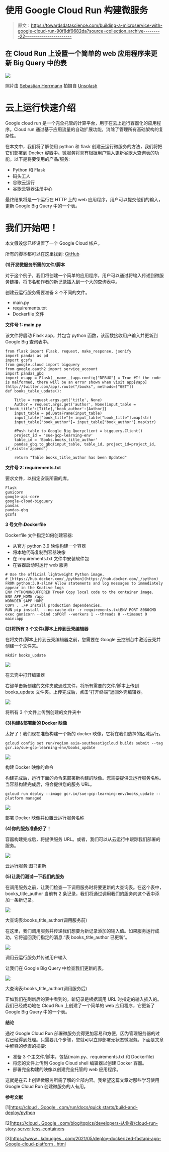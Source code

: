 # 使用 Google Cloud Run 构建微服务

> 原文：<https://towardsdatascience.com/building-a-microservice-with-google-cloud-run-90f8df9682da?source=collection_archive---------22----------------------->

## 在 Cloud Run 上设置一个简单的 web 应用程序来更新 Big Query 中的表

![](img/db5236df289bd7c389164fcf63548262.png)

照片由 [Sebastian Herrmann](https://unsplash.com/@herrherrmann) 拍摄自 [Unsplash](https://unsplash.com/?utm_source=medium&utm_medium=referral)

# **云上运行快速介绍**

Google cloud run 是一个完全托管的计算平台，用于在云上运行容器化的应用程序。Cloud run 通过基于应用流量的自动扩展功能，消除了管理所有基础架构的复杂性。

在本文中，我们将了解使用 python 和 flask 创建云运行微服务的方法，我们将把它们部署到 Docker 容器中。微服务将具有根据用户输入更新谷歌大查询表的功能。以下是将要使用的产品/服务:

*   Python 和 Flask
*   码头工人
*   谷歌云运行
*   谷歌云容器注册中心

最终结果将是一个运行在 HTTP 上的 web 应用程序，用户可以提交他们的输入，更新 Google Big Query 中的一个表。

# 我们开始吧！

本文假设您已经设置了一个 Google Cloud 帐户。

所有的脚本都可以在这里找到: [GitHub](https://github.com/iamsuelynn/Cloud-Run-Microservice-Example-1)

**(1)开发微服务所需的文件/脚本**

对于这个例子，我们将创建一个简单的应用程序，用户可以通过将输入传递到微服务链接，将书名和作者的新记录插入到一个大的查询表中。

创建云运行服务需要准备 3 个不同的文件。

*   main.py
*   requirements.txt
*   Dockerfile 文件

**文件号 1: main.py**

该文件将启动 Flask app，并包含 python 函数，该函数接收用户输入并更新到 Google Big 查询表中。

```
from flask import Flask, request, make_response, jsonify
import pandas as pd
import gcsfs
from google.cloud import bigquery
from google.oauth2 import service_account
import pandas_gbq
import osapp = Flask(__name__)app.config["DEBUG"] = True #If the code is malformed, there will be an error shown when visit app[@app](http://twitter.com/app).route("/books", methods=["GET"])
def books_table_update():

    Title = request.args.get('title', None)
    Author = request.args.get('author', None)input_table = {'book_title':[Title],'book_author':[Author]}
    input_table = pd.DataFrame(input_table)
    input_table["book_title"]= input_table["book_title"].map(str)
    input_table["book_author"]= input_table["book_author"].map(str)

    #Push table to Google Big Queryclient = bigquery.Client()
    project_id = 'sue-gcp-learning-env'
    table_id = 'Books.books_title_author'
    pandas_gbq.to_gbq(input_table, table_id, project_id=project_id, if_exists='append')

    return "Table books_title_author has been Updated"
```

**文件号 2: requirements.txt**

要求文件，以指定安装所需的库。

```
Flask
gunicorn
google-api-core
google-cloud-bigquery
pandas
pandas-gbq
gcsfs
```

**3 号文件:Dockerfile**

Dockerfile 文件指定如何创建容器:

*   从官方 python 3.9 映像构建一个容器
*   将本地代码复制到容器映像
*   在 requirements.txt 文件中安装软件包
*   在容器启动时运行 web 服务

```
# Use the official lightweight Python image.
# [https://hub.docker.com/_/python](https://hub.docker.com/_/python)
FROM python:3.9-slim# Allow statements and log messages to immediately appear in the Knative logs
ENV PYTHONUNBUFFERED True# Copy local code to the container image.
ENV APP_HOME /app
WORKDIR $APP_HOME
COPY . ./# Install production dependencies.
RUN pip install  --no-cache-dir -r requirements.txtENV PORT 8080CMD exec gunicorn --bind :$PORT --workers 1 --threads 8 --timeout 0 main:app
```

**(2)将所有 3 个文件/脚本上传到云壳编辑器**

在将文件/脚本上传到云壳编辑器之前，您需要在 Google 云控制台中激活云壳并创建一个文件夹。

```
mkdir books_update
```

![](img/2f94c3c24d23589525397a7eb94c4a16.png)

在云壳中打开编辑器

右键单击新创建的文件夹或通过文件，将所有需要的文件/脚本上传到 books_update 文件夹。上传完成后，点击“打开终端”返回外壳编辑器。

![](img/ac233f5aa31840905bd60b83eb5ddd1b.png)

将所有 3 个文件上传到创建的文件夹中

**(3)构建&部署新的 Docker 映像**

太好了！我们现在准备构建一个新的 docker 映像，它将在我们选择的区域运行。

```
gcloud config set run/region asia-southeast1gcloud builds submit --tag gcr.io/sue-gcp-learning-env/books_update
```

![](img/b7068ebbc426542393354bd35a329640.png)

构建 Docker 映像的命令

构建完成后，运行下面的命令来部署新构建的映像。您需要提供云运行服务名称。当容器构建完成后，将会提供您的服务 URL。

```
gcloud run deploy --image gcr.io/sue-gcp-learning-env/books_update --platform managed
```

![](img/99895f3c6b82d95883f3bfd21f2d54a7.png)

部署 Docker 映像并设置云运行服务名称

**(4)你的服务准备好了！**

容器构建完成后，将提供服务 URL。或者，我们可以从云运行中跟踪我们部署的服务。

![](img/03767d7601e6b48e779dc4bd8e3eb9dc.png)

云运行服务:图书更新

**(5)让我们测试一下我们的服务**

在调用服务之前，让我们检查一下调用服务时将要更新的大查询表。在这个表中，books_title_author 当前有 2 条记录，我们将通过调用我们的服务向这个表中添加一条新记录。

![](img/43bfc176d233008ea9d1b40fa6f60062.png)

大查询表:books_title_author(调用服务前)

在这里，我们调用服务并传递我们想要为新记录添加的输入值。如果服务运行成功，它将返回我们指定的消息:“表 books_title_author 已更新”。

![](img/b96749f64da47c2e945e5175351b47ca.png)

调用云运行服务并传递用户输入

让我们在 Google Big Query 中检查我们更新的表。

![](img/523cc116ec530c56762eb3c815b51879.png)

大查询表:books_title_author(调用服务后)

正如我们在刷新后的表中看到的，新记录是根据调用 URL 时指定的输入插入的。我们已经成功地在 Cloud Run 上创建了一个简单的 web 应用程序，它更新了 Google Big Query 中的一个表。

**结论**

通过 Google Cloud Run 部署微服务变得更加容易和方便，因为管理服务器的过程已经得到处理。只需要几个步骤，您就可以立即部署无状态微服务。下面是文章中解释的步骤的摘要:

*   准备 3 个主文件/脚本，包括(main.py、requirements.txt 和 Dockerfile)
*   将您的文件上传到 Google Cloud shell 编辑器以创建 Docker 容器。
*   部署完全构建的映像以创建完全托管的 web 应用程序。

这就是在云上创建微服务所需了解的全部内容。我希望这篇文章对那些学习使用 Google Cloud Run 创建微服务的人有用。

**参考文献**

[1][https://cloud . Google . com/run/docs/quick starts/build-and-deploy/python](https://cloud.google.com/run/docs/quickstarts/build-and-deploy/python)

[2][https://cloud . Google . com/blog/topics/developers-从业者/cloud-run-story-server less-containers](https://cloud.google.com/blog/topics/developers-practitioners/cloud-run-story-serverless-containers)

[3][https://www . kdnugges . com/2021/05/deploy-dockerized-fastapi-app-Google-cloud-platform . html](https://www.kdnuggets.com/2021/05/deploy-dockerized-fastapi-app-google-cloud-platform.html)